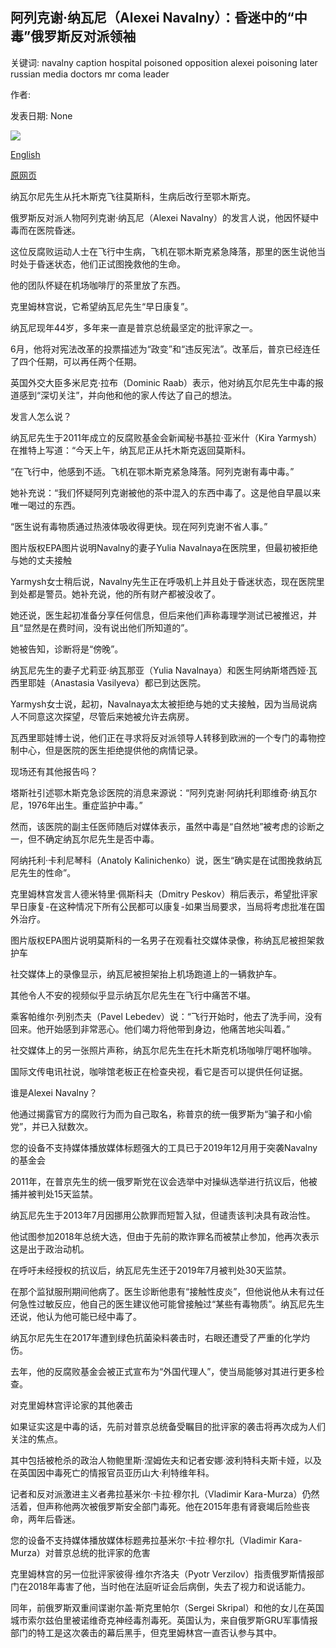 ## 阿列克谢·纳瓦尼（Alexei Navalny）：昏迷中的“中毒”俄罗斯反对派领袖

关键词: navalny caption hospital poisoned opposition alexei poisoning later russian media doctors mr coma leader

作者: 

发表日期: None

![](https://ichef.bbci.co.uk/news/1024/branded_news/5B9D/production/_114035432_mediaitem114035431.jpg)

[English](Alexei%20Navalny%3A%20%27Poisoned%27%20Russian%20opposition%20leader%20in%20a%20coma.md)

[原网页](https://www.bbc.com/news/world-europe-53844958)

纳瓦尔尼先生从托木斯克飞往莫斯科，生病后改行至鄂木斯克。

俄罗斯反对派人物阿列克谢·纳瓦尼（Alexei Navalny）的发言人说，他因怀疑中毒而在医院昏迷。

这位反腐败运动人士在飞行中生病，飞机在鄂木斯克紧急降落，那里的医生说他当时处于昏迷状态，他们正试图挽救他的生命。

他的团队怀疑在机场咖啡厅的茶里放了东西。

克里姆林宫说，它希望纳瓦尼先生“早日康复”。

纳瓦尼现年44岁，多年来一直是普京总统最坚定的批评家之一。

6月，他将对宪法改革的投票描述为“政变”和“违反宪法”。改革后，普京已经连任了四个任期，可以再任两个任期。

英国外交大臣多米尼克·拉布（Dominic Raab）表示，他对纳瓦尔尼先生中毒的报道感到“深切关注”，并向他和他的家人传达了自己的想法。

发言人怎么说？

纳瓦尼先生于2011年成立的反腐败基金会新闻秘书基拉·亚米什（Kira Yarmysh）在推特上写道：“今天上午，纳瓦尼正从托木斯克返回莫斯科。

“在飞行中，他感到不适。飞机在鄂木斯克紧急降落。阿列克谢有毒中毒。”

她补充说：“我们怀疑阿列克谢被他的茶中混入的东西中毒了。这是他自早晨以来唯一喝过的东西。

“医生说有毒物质通过热液体吸收得更快。现在阿列克谢不省人事。”

图片版权EPA图片说明Navalny的妻子Yulia Navalnaya在医院里，但最初被拒绝与她的丈夫接触

Yarmysh女士稍后说，Navalny先生正在呼吸机上并且处于昏迷状态，现在医院里到处都是警员。她补充说，他的所有财产都被没收了。

她还说，医生起初准备分享任何信息，但后来他们声称毒理学测试已被推迟，并且“显然是在费时间，没有说出他们所知道的”。

她被告知，诊断将是“傍晚”。

纳瓦尼先生的妻子尤莉亚·纳瓦那亚（Yulia Navalnaya）和医生阿纳斯塔西娅·瓦西里耶娃（Anastasia Vasilyeva）都已到达医院。

Yarmysh女士说，起初，Navalnaya太太被拒绝与她的丈夫接触，因为当局说病人不同意这次探望，尽管后来她被允许去病房。

瓦西里耶娃博士说，他们正在寻求将反对派领导人转移到欧洲的一个专门的毒物控制中心，但是医院的医生拒绝提供他的病情记录。

现场还有其他报告吗？

塔斯社引述鄂木斯克急诊医院的消息来源说：“阿列克谢·阿纳托利耶维奇·纳瓦尔尼，1976年出生。重症监护中毒。”

然而，该医院的副主任医师随后对媒体表示，虽然中毒是“自然地”被考虑的诊断之一，但不确定纳瓦尔尼先生是否中毒。

阿纳托利·卡利尼琴科（Anatoly Kalinichenko）说，医生“确实是在试图挽救纳瓦尼先生的性命”。

克里姆林宫发言人德米特里·佩斯科夫（Dmitry Peskov）稍后表示，希望批评家早日康复-在这种情况下所有公民都可以康复-如果当局要求，当局将考虑批准在国外治疗。

图片版权EPA图片说明莫斯科的一名男子在观看社交媒体录像，称纳瓦尼被担架救护车

社交媒体上的录像显示，纳瓦尼被担架抬上机场跑道上的一辆救护车。

其他令人不安的视频似乎显示纳瓦尔尼先生在飞行中痛苦不堪。

乘客帕维尔·列别杰夫（Pavel Lebedev）说：“飞行开始时，他去了洗手间，没有回来。他开始感到非常恶心。他们竭力将他带到身边，他痛苦地尖叫着。”

社交媒体上的另一张照片声称，纳瓦尔尼先生在托木斯克机场咖啡厅喝杯咖啡。

国际文传电讯社说，咖啡馆老板正在检查央视，看它是否可以提供任何证据。

谁是Alexei Navalny？

他通过揭露官方的腐败行为而为自己取名，称普京的统一俄罗斯为“骗子和小偷党”，并已入狱数次。

您的设备不支持媒体播放媒体标题强大的工具已于2019年12月用于突袭Navalny的基金会

2011年，在普京先生的统一俄罗斯党在议会选举中对操纵选举进行抗议后，他被捕并被判处15天监禁。

纳瓦尼先生于2013年7月因挪用公款罪而短暂入狱，但谴责该判决具有政治性。

他试图参加2018年总统大选，但由于先前的欺诈罪名而被禁止参加，他再次表示这是出于政治动机。

在呼吁未经授权的抗议后，纳瓦尼先生还于2019年7月被判处30天监禁。

在那个监狱服刑期间他病了。医生诊断他患有“接触性皮炎”，但他说他从未有过任何急性过敏反应，他自己的医生建议他可能曾接触过“某些有毒物质”。纳瓦尼先生还说，他认为他可能已经中毒了。

纳瓦尔尼先生在2017年遭到绿色抗菌染料袭击时，右眼还遭受了严重的化学灼伤。

去年，他的反腐败基金会被正式宣布为“外国代理人”，使当局能够对其进行更多检查。

对克里姆林宫评论家的其他袭击

如果证实这是中毒的话，先前对普京总统备受瞩目的批评家的袭击将再次成为人们关注的焦点。

其中包括被枪杀的政治人物鲍里斯·涅姆佐夫和记者安娜·波利特科夫斯卡娅，以及在英国因中毒死亡的情报官员亚历山大·利特维年科。

记者和反对派激进主义者弗拉基米尔·卡拉·穆尔扎（Vladimir Kara-Murza）仍然活着，但声称他两次被俄罗斯安全部门毒死。他在2015年患有肾衰竭后险些丧命，两年后昏迷。

您的设备不支持媒体播放媒体标题弗拉基米尔·卡拉·穆尔扎（Vladimir Kara-Murza）对普京总统的批评家的危害

克里姆林宫的另一位批评家彼得·维尔齐洛夫（Pyotr Verzilov）指责俄罗斯情报部门在2018年毒害了他，当时他在法庭听证会后病倒，失去了视力和说话能力。

同年，前俄罗斯双重间谍谢尔盖·斯克里帕尔（Sergei Skripal）和他的女儿在英国城市索尔兹伯里被诺维奇克神经毒剂毒死。英国认为，来自俄罗斯GRU军事情报部门的特工是这次袭击的幕后黑手，但克里姆林宫一直否认参与其中。